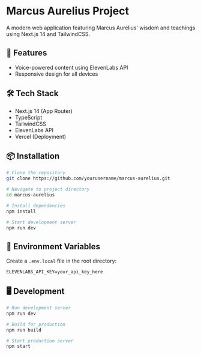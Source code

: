 # Marcus Aurelius Project

A modern web application featuring Marcus Aurelius' wisdom and teachings using Next.js 14 and TailwindCSS.

## 🚀 Features

- Voice-powered content using ElevenLabs API
- Responsive design for all devices

## 🛠️ Tech Stack

- Next.js 14 (App Router)
- TypeScript
- TailwindCSS
- ElevenLabs API
- Vercel (Deployment)

## 📦 Installation

```bash
# Clone the repository
git clone https://github.com/yourusername/marcus-aurelius.git

# Navigate to project directory
cd marcus-aurelius

# Install dependencies
npm install

# Start development server
npm run dev
```

## 🔧 Environment Variables

Create a `.env.local` file in the root directory:

```env
ELEVENLABS_API_KEY=your_api_key_here
```

## 🖥️ Development

```bash
# Run development server
npm run dev

# Build for production
npm run build

# Start production server
npm start
```
